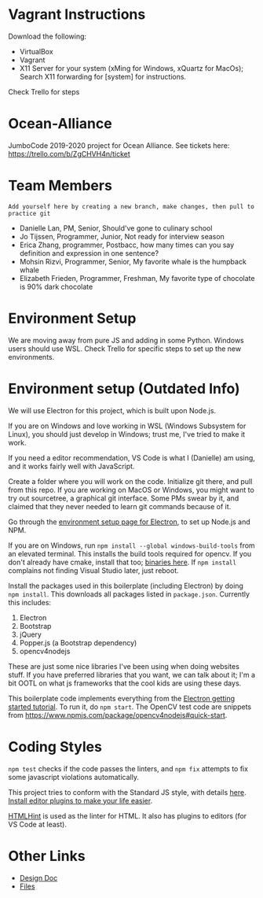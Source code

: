 # Vagrant Instructions
Download the following:
- VirtualBox
- Vagrant
- X11 Server for your system (xMing for Windows, xQuartz for MacOs); Search X11 forwarding for [system] for instructions.

Check Trello for steps

# Ocean-Alliance
JumboCode 2019-2020 project for Ocean Alliance.
See tickets here: https://trello.com/b/ZgCHVH4n/ticket

# Team Members
`Add yourself here by creating a new branch, make changes, then pull to practice git`

- Danielle Lan, PM, Senior, Should've gone to culinary school
- Jo Tijssen, Programmer, Junior, Not ready for interview season
- Erica Zhang, programmer, Postbacc, how many times can you say definition and expression in one sentence?
- Mohsin Rizvi, Programmer, Senior, My favorite whale is the humpback whale
- Elizabeth Frieden, Programmer, Freshman, My favorite type of chocolate is 90% dark chocolate

# Environment Setup
We are moving away from pure JS and adding in some Python. Windows users should use WSL. Check Trello for specific steps to set up the new environments.

# Environment setup (Outdated Info)
We will use Electron for this project, which is built upon Node.js.

If you are on Windows and love working in WSL (Windows Subsystem for Linux), you should just develop in Windows; trust me, I've tried to make it work.

If you need a editor recommendation, VS Code is what I (Danielle) am using, and it works fairly well with JavaScript.

Create a folder where you will work on the code. Initialize git there, and pull from this repo. If you are working on MacOS or Windows, you might want to try out sourcetree, a graphical git interface. Some PMs swear by it, and claimed that they never needed to learn git commands because of it.

Go through the [environment setup page for Electron](https://electronjs.org/docs/tutorial/development-environment), to set up Node.js and NPM.

If you are on Windows, run `npm install --global windows-build-tools` from an elevated terminal. This installs the build tools required for opencv. If you don't already have cmake, install that too; [binaries here](https://cmake.org/download/). If `npm install` complains not finding Visual Studio later, just reboot.

Install the packages used in this boilerplate (including Electron) by doing `npm install`. This downloads all packages listed in `package.json`.
Currently this includes:
1. Electron
2. Bootstrap
3. jQuery
4. Popper.js (a Bootstrap dependency)
5. opencv4nodejs

These are just some nice libraries I've been using when doing websites stuff. If you have preferred libraries that you want, we can talk about it; I'm a bit OOTL on what js frameworks that the cool kids are using these days.

This boilerplate code implements everything from the [Electron getting started tutorial](https://electronjs.org/docs/tutorial/first-app). To run it, do `npm start`. The OpenCV test code are snippets from https://www.npmjs.com/package/opencv4nodejs#quick-start.

# Coding Styles
`npm test` checks if the code passes the linters, and `npm fix` attempts to fix some javascript violations automatically.

This project tries to conform with the Standard JS style, with details [here](https://standardjs.com). [Install editor plugins to make your life easier](https://standardjs.com/#are-there-text-editor-plugins).

[HTMLHint](https://github.com/htmlhint/HTMLHint) is used as the linter for HTML. It also has plugins to editors (for VS Code at least).

# Other Links
- [Design Doc](https://docs.google.com/document/d/1I9zuQFTHVh6-9p7bcbBr22b-NnZ1on00LuRBD89p7x4/edit?usp=sharing)
- [Files](https://www.dropbox.com/sh/lo8qht7d1kfq35z/AABrX-oU-obZyjvL28C9L02Ea?dl=0)
